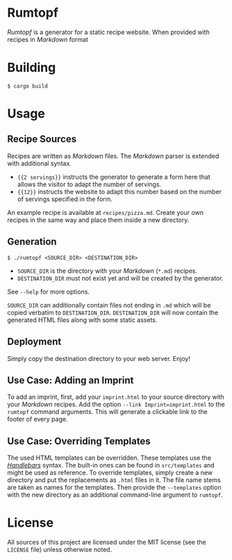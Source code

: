 # Rumtopf

_Rumtopf_ is a generator for a static recipe website.
When provided with recipes in _Markdown_ format

# Building

`$ cargo build`

# Usage

## Recipe Sources

Recipes are written as _Markdown_ files.
The _Markdown_ parser is extended with additional syntax.

- `{{2 servings}}` instructs the generator to generate a form here that allows
  the visitor to adapt the number of servings.
- `{{12}}` instructs the website to adapt this number based on the number of
  servings specified in the form.

An example recipe is available at `recipes/pizza.md`.
Create your own recipes in the same way and place them inside a new directory.

## Generation

`$ ./rumtopf <SOURCE_DIR> <DESTINATION_DIR>`

- `SOURCE_DIR` is the directory with your _Markdown_ (`*.md`) recipes.
- `DESTINATION_DIR` must not exist yet and will be created by the generator.

See `--help` for more options.

`SOURCE_DIR` can additionally contain files not ending in `.md` which will be
copied verbatim to `DESTINATION_DIR`.
`DESTINATION_DIR` will now contain the generated HTML files along with some
static assets.

## Deployment

Simply copy the destination directory to your web server.
Enjoy!

## Use Case: Adding an Imprint

To add an imprint, first, add your `imprint.html` to your source directory with
your _Markdown_ recipes.
Add the option `--link Imprint=imprint.html` to the `rumtopf` command arguments.
This will generate a clickable link to the footer of every page.

## Use Case: Overriding Templates

The used HTML templates can be overridden.
These templates use the
[_Handlebars_](https://docs.rs/handlebars/latest/handlebars/index.html)
syntax.
The built-in ones can be found in `src/templates` and might be used as
reference.
To override templates, simply create a new directory and put the replacements as
`.html` files in it.
The file name stems are taken as names for the templates.
Then provide the `--templates` option with the new directory as an additional
command-line argument to `rumtopf`.

# License

All sources of this project are licensed under the MIT license (see the
`LICENSE` file) unless otherwise noted.

